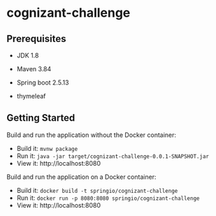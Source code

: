 # cognizant-challenge

## Prerequisites

* JDK 1.8
* Maven 3.84


* Spring boot 2.5.13
* thymeleaf

## Getting Started

Build and run the application without the Docker container:
* Build it: `mvnw package`
* Run it: `java -jar target/cognizant-challenge-0.0.1-SNAPSHOT.jar`
* View it: http://localhost:8080

Build and run the application on a Docker container:
* Build it: `docker build -t springio/cognizant-challenge`
* Run it: `docker run -p 8080:8080 springio/cognizant-challenge`
* View it: http://localhost:8080